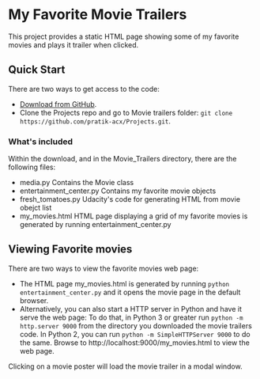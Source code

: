 # My Favorite Movie Trailers

This project provides a static HTML page showing some of my favorite movies and plays it trailer when clicked.

## Quick Start

There are two ways to get access to the code:
* [Download from GitHub](https://github.com/pratik-acx/Projects/archive/master.zip).
* Clone the Projects repo and go to Movie trailers folder: `git clone https://github.com/pratik-acx/Projects.git`.

### What's included

Within the download, and in the Movie_Trailers directory, there are the following files:
* media.py
      Contains the Movie class 
* entertainment_center.py
      Contains my favorite movie objects
* fresh_tomatoes.py
      Udacity's code for generating HTML from movie obejct list
* my_movies.html
      HTML page displaying a grid of my favorite movies is generated by running entertainment_center.py
      
## Viewing Favorite movies

There are two ways to view the favorite movies web page:
* The HTML page my_movies.html is generated by running `python entertainment_center.py` and it opens the movie 
  page in the default browser.
* Alternatively, you can also start a HTTP server in Python and have it serve the web page:
  To do that, in Python 3 or greater run `python -m http.server 9000` from the directory you downloaded the movie trailers code.
  In Python 2, you can run `python -m SimpleHTTPServer 9000` to do the same.
  Browse to http://localhost:9000/my_movies.html to view the web page.

Clicking on a movie poster will load the movie trailer in a modal window.
